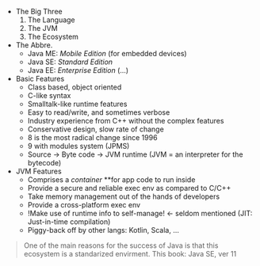 - The Big Three
  1. The Language
  2. The JVM
  3. The Ecosystem
- The Abbre.
  * Java ME: *Mobile Edition* (for embedded devices)
  * Java SE: *Standard Edition*
  * Java EE: *Enterprise Edition* (...)
- Basic Features
  * Class based, object oriented
  * C-like syntax
  * Smalltalk-like runtime features
  * Easy to read/write, and sometimes verbose
  * Industry experience from C++ without the complex features
  * Conservative design, slow rate of change
  * 8 is the most radical change since 1996
  * 9 with modules system (JPMS)
  * Source -> Byte code -> JVM runtime (JVM = an interpreter for the bytecode)
- JVM Features
  * Comprises a *container* **for app code to run inside
  * Provide a secure and reliable exec env as compared to C/C++
  * Take memory management out of the hands of developers
  * Provide a cross-platform exec env
  * !Make use of runtime info to self-manage! <- seldom mentioned (JIT: Just-in-time compilation)
  * Piggy-back off by other langs: Kotlin, Scala, ...

> One of the main reasons for the success of Java is that this ecosystem is a standarized envirment.
> This book: Java SE, ver 11


